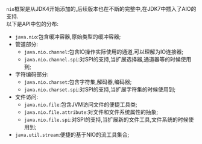 `nio`框架是从JDK4开始添加的,后续版本也在不断的完整中,在JDK7中插入了AIO的支持.  
以下是API中包的分布:  
- `java.nio`:包含缓冲容器,原始类型的缓冲容器;  
- 管道部分:  
  - `java.nio.channel`:包含IO操作实际使用的通道,可以理解为IO连接器;  
  - `java.nio.channel.spi`:对SPI的支持,当扩展选择器,通道器等的时候使用到;  
- 字符编码部分:  
  - `java.nio.charset`:包含字符集,解码器,编码器;  
  - `java.nio.charset.spi`:对SPI的支持,当扩展字符集的时候使用到;  
- 文件访问:  
  - `java.nio.file`:包含JVM访问文件的便捷工具类;  
  - `java.nio.file.attribute`:对文件和文件系统属性的抽象;  
  - `java.nio.file.spi`:对SPI的支持,当扩展新的文件工具,文件系统的时候使用到;  
- `java.util.stream`:便捷的基于NIO的流工具集合;  

